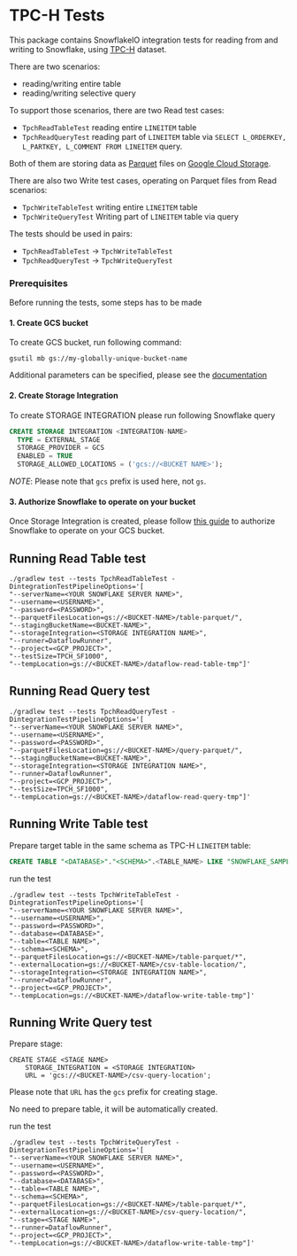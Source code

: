 # TPC-H Tests

This package contains SnowflakeIO integration tests for reading from and writing to Snowflake, using [TPC-H](https://docs.snowflake.net/manuals/user-guide/sample-data-tpch.html) dataset.

There are two scenarios:
- reading/writing entire table
- reading/writing selective query

To support those scenarios, there are two Read test cases:
- `TpchReadTableTest` reading entire `LINEITEM` table
- `TpchReadQueryTest` reading part of `LINEITEM` table via `SELECT L_ORDERKEY, L_PARTKEY, L_COMMENT FROM LINEITEM` query.


Both of them are storing data as [Parquet](http://parquet.apache.org/) files on [Google Cloud Storage](https://cloud.google.com/storage/).

There are also two Write test cases, operating on Parquet files from Read scenarios:
- `TpchWriteTableTest` writing entire `LINEITEM` table
- `TpchWriteQueryTest` Writing part of `LINEITEM` table via query

The tests should be used in pairs:
- `TpchReadTableTest` -> `TpchWriteTableTest` 
- `TpchReadQueryTest` -> `TpchWriteQueryTest` 

### Prerequisites
Before running the tests, some steps has to be made

#### 1. Create GCS bucket
To create GCS bucket, run following command:
```shell script
gsutil mb gs://my-globally-unique-bucket-name
```
Additional parameters can be specified, please see the [documentation](https://cloud.google.com/storage/docs/creating-buckets#storage-create-bucket-gsutil)

#### 2. Create Storage Integration
To create STORAGE INTEGRATION please run following Snowflake query
```sql
CREATE STORAGE INTEGRATION <INTEGRATION-NAME>
  TYPE = EXTERNAL_STAGE
  STORAGE_PROVIDER = GCS
  ENABLED = TRUE
  STORAGE_ALLOWED_LOCATIONS = ('gcs://<BUCKET NAME>');
```

*NOTE*: Please note that `gcs` prefix is used here, not `gs`.

#### 3. Authorize Snowflake to operate on your bucket
Once Storage Integration is created, please follow [this guide](https://docs.snowflake.net/manuals/user-guide/data-load-gcs-config.html)
to authorize Snowflake to operate on your GCS bucket. 

## Running Read Table test

```shell script
./gradlew test --tests TpchReadTableTest -DintegrationTestPipelineOptions='[
"--serverName=<YOUR SNOWFLAKE SERVER NAME>", 
"--username=<USERNAME>", 
"--password=<PASSWORD>", 
"--parquetFilesLocation=gs://<BUCKET-NAME>/table-parquet/", 
"--stagingBucketName=<BUCKET-NAME>", 
"--storageIntegration=<STORAGE INTEGRATION NAME>", 
"--runner=DataflowRunner", 
"--project=<GCP_PROJECT>", 
"--testSize=TPCH_SF1000", 
"--tempLocation=gs://<BUCKET-NAME>/dataflow-read-table-tmp"]'
```

## Running Read Query test

```shell script
./gradlew test --tests TpchReadQueryTest -DintegrationTestPipelineOptions='[
"--serverName=<YOUR SNOWFLAKE SERVER NAME>", 
"--username=<USERNAME>", 
"--password=<PASSWORD>", 
"--parquetFilesLocation=gs://<BUCKET-NAME>/query-parquet/",
"--stagingBucketName=<BUCKET-NAME>", 
"--storageIntegration=<STORAGE INTEGRATION NAME>", 
"--runner=DataflowRunner", 
"--project=<GCP_PROJECT>", 
"--testSize=TPCH_SF1000",
"--tempLocation=gs://<BUCKET-NAME>/dataflow-read-query-tmp"]'
```

## Running Write Table test

Prepare target table in the same schema as TPC-H `LINEITEM` table:
```sql
CREATE TABLE "<DATABASE>"."<SCHEMA>".<TABLE_NAME> LIKE "SNOWFLAKE_SAMPLE_DATA"."TPCH_SF1"."LINEITEM";
```

run the test
```shell script
./gradlew test --tests TpchWriteTableTest -DintegrationTestPipelineOptions='[
"--serverName=<YOUR SNOWFLAKE SERVER NAME>", 
"--username=<USERNAME>", 
"--password=<PASSWORD>", 
"--database=<DATABASE>", 
"--table=<TABLE NAME>", 
"--schema=<SCHEMA>", 
"--parquetFilesLocation=gs://<BUCKET-NAME>/table-parquet/*", 
"--externalLocation=gs://<BUCKET-NAME>/csv-table-location/", 
"--storageIntegration=<STORAGE INTEGRATION NAME>", 
"--runner=DataflowRunner", 
"--project=<GCP_PROJECT>", 
"--tempLocation=gs://<BUCKET-NAME>/dataflow-write-table-tmp"]'
```


## Running Write Query test

Prepare stage:
```
CREATE STAGE <STAGE NAME> 
    STORAGE_INTEGRATION = <STORAGE INTEGRATION> 
    URL = 'gcs://<BUCKET-NAME>/csv-query-location';
```
Please note that `URL` has the `gcs` prefix for creating stage.

No need to prepare table, it will be automatically created.

run the test
```shell script
./gradlew test --tests TpchWriteQueryTest -DintegrationTestPipelineOptions='[
"--serverName=<YOUR SNOWFLAKE SERVER NAME>", 
"--username=<USERNAME>", 
"--password=<PASSWORD>", 
"--database=<DATABASE>", 
"--table=<TABLE NAME>", 
"--schema=<SCHEMA>", 
"--parquetFilesLocation=gs://<BUCKET-NAME>/table-parquet/*", 
"--externalLocation=gs://<BUCKET-NAME>/csv-query-location/", 
"--stage=<STAGE NAME>", 
"--runner=DataflowRunner", 
"--project=<GCP_PROJECT>", 
"--tempLocation=gs://<BUCKET-NAME>/dataflow-write-table-tmp"]'
```
